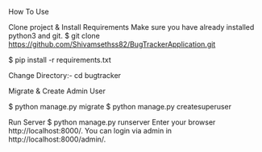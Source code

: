 How To Use

Clone project & Install Requirements
Make sure you have already installed python3 and git.
$ git clone https://github.com/Shivamsethss82/BugTrackerApplication.git

$ pip install -r requirements.txt

Change Directory:-
cd bugtracker

Migrate & Create Admin User

$ python manage.py migrate
$ python manage.py createsuperuser

Run Server
$ python manage.py runserver
Enter your browser http://localhost:8000/. You can login via admin in http://localhost:8000/admin/.
